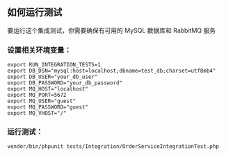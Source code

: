 ## 如何运行测试
要运行这个集成测试，你需要确保有可用的 MySQL 数据库和 RabbitMQ 服务
### 设置相关环境变量：

```shell
export RUN_INTEGRATION_TESTS=1
export DB_DSN="mysql:host=localhost;dbname=test_db;charset=utf8mb4"
export DB_USER="your_db_user"
export DB_PASSWORD="your_db_password"
export MQ_HOST="localhost"
export MQ_PORT=5672
export MQ_USER="guest"
export MQ_PASSWORD="guest"
export MQ_VHOST="/"
```

### 运行测试：

```shell
vendor/bin/phpunit tests/Integration/OrderServiceIntegrationTest.php
```